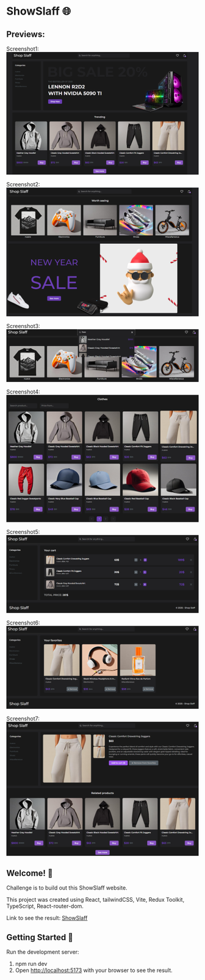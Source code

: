 # ShowSlaff 🌐

## Previews:

Screenshot1:
![Design preview for the ShowSlaff](./previews/preview1.jpg)

Screenshot2:
![Design preview for the ShowSlaff](./previews/preview2.jpg)

Screenshot3:
![Design preview for the ShowSlaff](./previews/preview3.jpg)

Screenshot4:
![Design preview for the ShowSlaff](./previews/preview4.jpg)

Screenshot5:
![Design preview for the ShowSlaff](./previews/preview5.jpg)

Screenshot6:
![Design preview for the ShowSlaff](./previews/preview6.jpg)

Screenshot7:
![Design preview for the ShowSlaff](./previews/preview7.jpg)

## Welcome! 👋

Challenge is to build out this ShowSlaff website.

This project was created using React, tailwindCSS, Vite, Redux Toolkit, TypeScript, React-router-dom.

Link to see the result: [ShowSlaff](shop-slaff.vercel.app)

## Getting Started 🚀

Run the development server:
1. npm run dev
2. Open [http://localhost:5173](http://localhost:5173) with your browser to see the result.